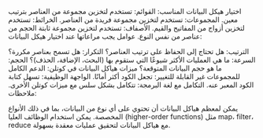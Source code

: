 
اختيار هيكل البيانات المناسب:
القوائم: تستخدم لتخزين مجموعة من العناصر بترتيب معين.
المجموعات: تستخدم لتخزين مجموعة فريدة من العناصر.
الخرائط: تستخدم لتخزين أزواج من المفاتيح والقيم.
الأصفاف: تستخدم لتخزين مجموعة ثابتة الحجم من عناصر من نفس النوع.
عوامل يجب مراعاتها عند اختيار هيكل البيانات:

الترتيب: هل تحتاج إلى الحفاظ على ترتيب العناصر؟
التكرار: هل تسمح بعناصر مكررة؟
السرعة: ما هي العمليات الأكثر شيوعًا التي ستقوم بها (البحث، الإضافة، الحذف)؟
الحجم: ما هو حجم البيانات المتوقعة؟
ميزات هياكل البيانات في كوتلن:
الدعم الكامل للمجموعات غير القابلة للتغيير: تجعل الكود أكثر أمانًا.
الواجهة الوظيفية: تسهل كتابة الكود المعبر عنه.
التكامل مع لغة البرمجة: تتكامل بشكل سلس مع ميزات كوتلن الأخرى.
ملاحظات:

يمكن لمعظم هياكل البيانات أن تحتوي على أي نوع من البيانات، بما في ذلك الأنواع المخصصة.
يمكن استخدام الوظائف العليا (higher-order functions) مثل map، filter، reduce مع هياكل البيانات لتحقيق عمليات معقدة بسهولة.
